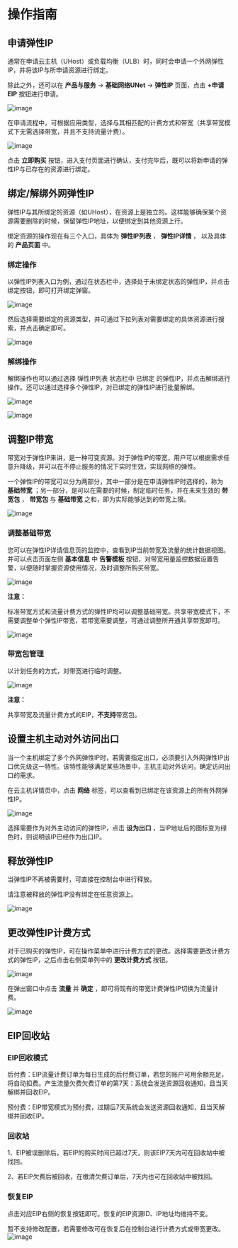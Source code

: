 # 操作指南

## 申请弹性IP

通常在申请云主机（UHost）或负载均衡（ULB）时，同时会申请一个外网弹性IP，并将该IP与所申请资源进行绑定。

除此之外，还可以在 **产品与服务** -\> **基础网络UNet** -\> **弹性IP** 页面，点击 **+申请EIP**
按钮进行申请。

![image](/images/eip4.png)

在申请流程中，可根据应用类型，选择与其相匹配的计费方式和带宽（共享带宽模式下无需选择带宽，并且不支持流量计费）。

![image](/images/eip5.png)

点击 **立即购买** 按钮，进入支付页面进行确认，支付完毕后，既可以将新申请的弹性IP与已存在的资源进行绑定。

## 绑定/解绑外网弹性IP

弹性IP与其所绑定的资源（如UHost），在资源上是独立的。这样能够确保某个资源需要删除的时候，保留弹性IP地址，以便绑定到其他资源上行。

绑定资源的操作现在有三个入口，具体为 **弹性IP列表** ， **弹性IP详情** ， 以及具体的 **产品页面** 中。

### 绑定操作

以弹性IP列表入口为例，通过在状态栏中，选择处于未绑定状态的弹性IP，并点击绑定按钮，即可打开绑定弹窗。

![image](/images/eip6.png)

然后选择需要绑定的资源类型，并可通过下拉列表对需要绑定的具体资源进行搜索，并点击确定即可。

![image](/images/eip7.png)

### 解绑操作

解绑操作也可以通过选择 弹性IP列表 状态栏中 已绑定
的弹性IP，并点击解绑进行操作。还可以通过选择多个弹性IP，对已绑定的弹性IP进行批量解绑。

![image](/images/eip8.png)

![image](/images/eip9.png)

## 调整IP带宽

带宽对于弹性IP来讲，是一种可变资源。对于弹性IP的带宽，用户可以根据需求任意升降级，并可以在不停止服务的情况下实时生效，实现网络的弹性。

一个弹性IP的带宽可以分为两部分，其中一部分是在申请弹性IP时选择的，称为 **基础带宽**
；另一部分，是可以在需要的时候，制定临时任务，并在未来生效的
**带宽包** ， **带宽包** 与 **基础带宽** 之和，即为实际能够达到的带宽上限。

![image](/images/eip10.png)

### 调整基础带宽

您可以在弹性IP详请信息页的监控中，查看到IP当前带宽及流量的统计数据视图。并可以点击页面左侧 **基本信息** 中 **告警模板**
按钮，对带宽用量监控数据设置告警，以便随时掌握资源使用情况，及时调整所购买带宽。

![image](/images/eip11.png)

**注意：**

标准带宽方式和流量计费方式的弹性IP均可以调整基础带宽。共享带宽模式下，不需要调整单个弹性IP带宽，若带宽需要调整，可通过调整所开通共享带宽即可。

![image](/images/eip12.png)

### 带宽包管理

以计划任务的方式，对带宽进行临时调整。

![image](/images/eip13.png)

**注意：**

共享带宽及流量计费方式的EIP，**不支持**带宽包。

## 设置主机主动对外访问出口

当一个主机绑定了多个外网弹性IP时，若需要指定出口，必须要引入外网弹性IP出口优先级这一特性。该特性能够满足某些场景中，主机主动对外访问，确定访问出口的需求。

在云主机详情页中，点击 **网络** 标签，可以查看到已绑定在该资源上的所有外网弹性IP。

![image](/images/eip14.png)

选择需要作为对外主动访问的弹性IP，点击 **设为出口** ，当IP地址后的图标变为绿色时，则说明该IP已经作为出口IP。

## 释放弹性IP

当弹性IP不再被需要时，可直接在控制台中进行释放。

请注意被释放的弹性IP没有绑定在任意资源上。

![image](/images/eip15.png)

## 更改弹性IP计费方式

对于已购买的弹性IP，可在操作菜单中进行计费方式的更改。选择需要更改计费方式的弹性IP，之后点击右侧菜单列中的 **更改计费方式** 按钮。

![image](/images/eip16.png)

在弹出窗口中点击 **流量** 并 **确定** ，即可将现有的带宽计费弹性IP切换为流量计费。

![image](/images/eip17.png)

## EIP回收站

### EIP回收模式
后付费：EIP流量计费订单为每日生成的后付费订单，若您的账户可用余额充足，将自动扣费。产生流量欠费欠费订单的第7天：系统会发送资源回收通知，且当天解绑并回收EIP。

预付费：EIP带宽模式为预付费，过期后7天系统会发送资源回收通知，且当天解绑并回收EIP。

### 回收站 
 1、EIP被误删除后。若EIP的购买时间已超过7天，则该EIP7天内可在回收站中被找回。

 2、若EIP欠费后被回收，在缴清欠费订单后，7天内也可在回收站中被找回。

### 恢复EIP

点击对应EIP右侧的恢复按钮即可。恢复的EIP资源ID、IP地址均维持不变。

暂不支持修改配置，若需要修改可在恢复后在控制台进行计费方式或带宽更改。
![image](/images/EIP回收站.png)
